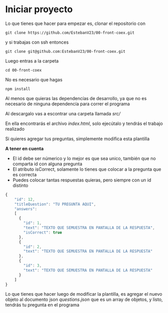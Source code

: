 # Iniciar proyecto
Lo que tienes que hacer para empezar es, clonar el repositorio con
```
git clone https://github.com/EstebanV23/00-front-coex.git
```
y si trabajas con ssh entonces
```
git clone git@github.com:EstebanV23/00-front-coex.git
```
Luego entras a la carpeta
```
cd 00-front-coex
```
No es necesario que hagas
```
npm install
```
Al menos que quieras las dependencías de desarrollo, ya que no es necesario de ninguna dependencía para correr el programa

Al descargalo vas a escontrar una carpeta llamada *src/*

En ella encontrarás el archivo *index.html*, solo ejecútalo y tendrás el trabajo realizado

Si quieres agregar tus preguntas, simplemente modifica esta plantilla

**A tener en cuenta**
- El id debe ser númerico y lo mejor es que sea unico, también que no comparta id con alguna pregunta
- El atributo isCorrect, solamente lo tienes que colocar a la pregunta que es correcta
- Puedes colocar tantas respuestas quieras, pero siempre con un id distinto
```javascript
{
    "id": 12,
    "titleQuestion": "TU PREGUNTA AQUI",
    "answers": 
    [
      {
        "id": 1,
        "text": "TEXTO QUE SEMUESTRA EN PANTALLA DE LA RESPUESTA",
        "isCorrect": true
      },
      {
        "id": 2,
        "text": "TEXTO QUE SEMUESTRA EN PANTALLA DE LA RESPUESTA"
      },
      {
        "id": 3,
        "text": "TEXTO QUE SEMUESTRA EN PANTALLA DE LA RESPUESTA"
      }
    ]
}
```
Lo que tienes que hacer luego de modificar la plantilla, es agregar el nuevo objeto al documento json *questions.json* que es un array de objetos, y listo, tendrás tu pregunta en el programa 